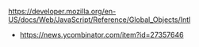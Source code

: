 https://developer.mozilla.org/en-US/docs/Web/JavaScript/Reference/Global_Objects/Intl
* https://news.ycombinator.com/item?id=27357646
